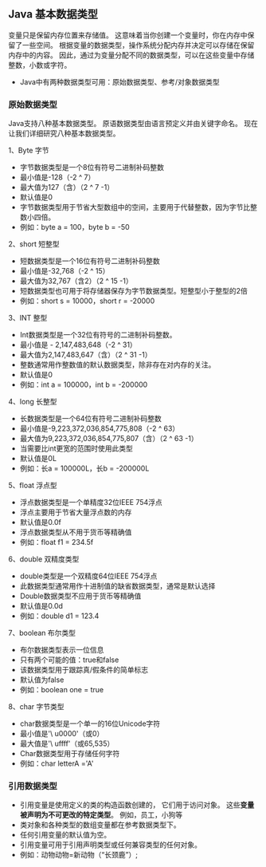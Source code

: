 ## Java 基本数据类型

变量只是保留内存位置来存储值。 这意味着当你创建一个变量时，你在内存中保留了一些空间。
根据变量的数据类型，操作系统分配内存并决定可以存储在保留内存中的内容。 因此，通过为变量分配不同的数据类型，可以在这些变量中存储整数，小数或字符。

- Java中有两种数据类型可用：原始数据类型、参考/对象数据类型

### 原始数据类型
Java支持八种基本数据类型。 原语数据类型由语言预定义并由关键字命名。 现在让我们详细研究八种基本数据类型。

1、Byte 字节

- 字节数据类型是一个8位有符号二进制补码整数
- 最小值是-128（-2 ^ 7）
- 最大值为127（含）（2 ^ 7 -1）
- 默认值是0
- 字节数据类型用于节省大型数组中的空间，主要用于代替整数，因为字节比整数小四倍。
- 例如：byte a = 100，byte b = -50

2、short 短整型
- 短数据类型是一个16位有符号二进制补码整数
- 最小值是-32,768（-2 ^ 15）
- 最大值为32,767（含2）（2 ^ 15 -1）
- 短数据类型也可用于将存储器保存为字节数据类型。短整型小于整型的2倍
- 例如：short s = 10000，short r = -20000

3、INT 整型
- Int数据类型是一个32位有符号的二进制补码整数。
- 最小值是 - 2,147,483,648（-2 ^ 31）
- 最大值为2,147,483,647（含）（2 ^ 31 -1）
- 整数通常用作整数值的默认数据类型，除非存在对内存的关注。
- 默认值是0
- 例如：int a = 100000，int b = -200000

4、long 长整型
- 长数据类型是一个64位有符号二进制补码整数
- 最小值是-9,223,372,036,854,775,808（-2 ^ 63）
- 最大值为9,223,372,036,854,775,807（含）（2 ^ 63 -1）
- 当需要比int更宽的范围时使用此类型
- 默认值是0L
- 例如：长a = 100000L，长b = -200000L

5、float 浮点型
- 浮点数据类型是一个单精度32位IEEE 754浮点
- 浮点主要用于节省大量浮点数的内存
- 默认值是0.0f
- 浮点数据类型从不用于货币等精确值
- 例如：float f1 = 234.5f

6、double 双精度类型
- double类型是一个双精度64位IEEE 754浮点
- 此数据类型通常用作十进制值的缺省数据类型，通常是默认选择
- Double数据类型不应用于货币等精确值
- 默认值是0.0d
- 例如：double d1 = 123.4

7、boolean 布尔类型
- 布尔数据类型表示一位信息
- 只有两个可能的值：true和false
- 该数据类型用于跟踪真/假条件的简单标志
- 默认值为false
- 例如：boolean one = true

8、char 字节类型
- char数据类型是一个单一的16位Unicode字符
- 最小值是'\ u0000'（或0）
- 最大值是'\ uffff'（或65,535）
- Char数据类型用于存储任何字符
- 例如：char letterA ='A'

### 引用数据类型
- 引用变量是使用定义的类的构造函数创建的， 它们用于访问对象。 这些**变量被声明为不可更改的特定类型**。 例如，员工，小狗等
- 类对象和各种类型的数组变量都在参考数据类型下。
- 任何引用变量的默认值为空。
- 引用变量可用于引用声明类型或任何兼容类型的任何对象。
- 例如：动物动物=新动物（“长颈鹿”）;
